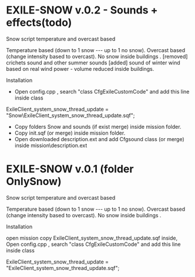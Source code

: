 # EXILE-SNOW v.0.2 - Sounds + effects(todo)
Snow script temperature and overcast based

Temperature based (down to 1 snow --- up to 1 no snow).
Overcast based (change intensity based to overcast).
No snow inside buildings .
[removed] crichets sound and other summer sounds
[added] sound of winter wind based on real wind power - volume reduced inside buildings.

Installation

- Open config.cpp , search "class CfgExileCustomCode" and add this line inside class

ExileClient_system_snow_thread_update = "Snow\ExileClient_system_snow_thread_update.sqf";

- Copy folders Snow and sounds (if exist merge) inside mission folder.
- Copy init.sqf (or merge) inside mission folder.
- Open downloaded description.ext and add Cfgsound class (or merge) inside mission\description.ext 




# EXILE-SNOW v.0.1 (folder OnlySnow)
Snow script temperature and overcast based

Temperature based (down to 1 snow --- up to 1 no snow).
Overcast based (change intensity based to overcast).
No snow inside buildings .

Installation

open mission 
copy ExileClient_system_snow_thread_update.sqf inside,
Open config.cpp , search "class CfgExileCustomCode" and add this line inside class

ExileClient_system_snow_thread_update = "ExileClient_system_snow_thread_update.sqf";
